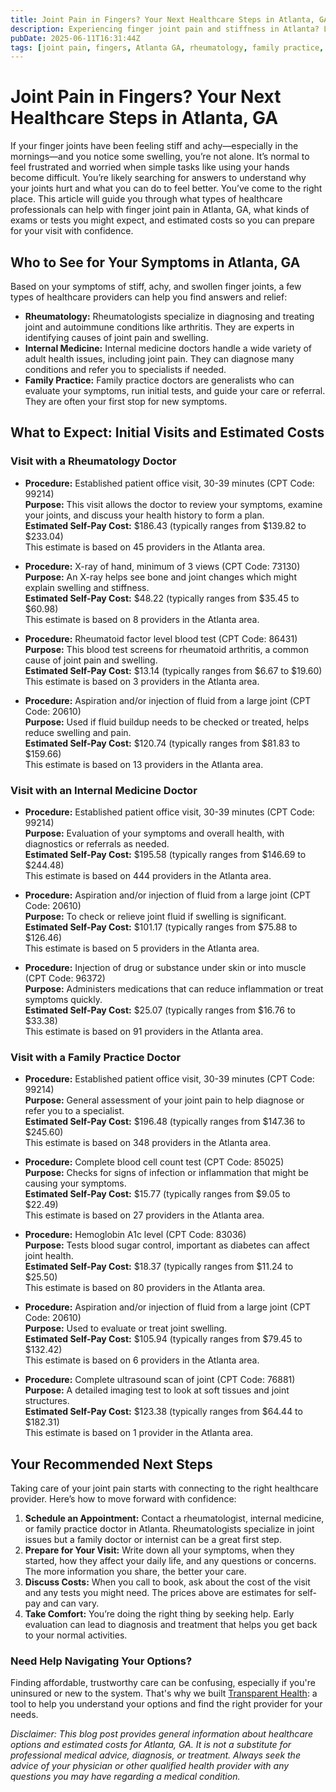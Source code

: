 ```yaml
---
title: Joint Pain in Fingers? Your Next Healthcare Steps in Atlanta, GA
description: Experiencing finger joint pain and stiffness in Atlanta? Learn who to see, expected costs, and how to take your next steps for relief.
pubDate: 2025-06-11T16:31:44Z
tags: [joint pain, fingers, Atlanta GA, rheumatology, family practice, internal medicine, healthcare costs]
---
```

# Joint Pain in Fingers? Your Next Healthcare Steps in Atlanta, GA

If your finger joints have been feeling stiff and achy—especially in the mornings—and you notice some swelling, you’re not alone. It’s normal to feel frustrated and worried when simple tasks like using your hands become difficult. You’re likely searching for answers to understand why your joints hurt and what you can do to feel better. You’ve come to the right place. This article will guide you through what types of healthcare professionals can help with finger joint pain in Atlanta, GA, what kinds of exams or tests you might expect, and estimated costs so you can prepare for your visit with confidence.

## Who to See for Your Symptoms in Atlanta, GA

Based on your symptoms of stiff, achy, and swollen finger joints, a few types of healthcare providers can help you find answers and relief:

- **Rheumatology:** Rheumatologists specialize in diagnosing and treating joint and autoimmune conditions like arthritis. They are experts in identifying causes of joint pain and swelling.
- **Internal Medicine:** Internal medicine doctors handle a wide variety of adult health issues, including joint pain. They can diagnose many conditions and refer you to specialists if needed.
- **Family Practice:** Family practice doctors are generalists who can evaluate your symptoms, run initial tests, and guide your care or referral. They are often your first stop for new symptoms.

## What to Expect: Initial Visits and Estimated Costs

### Visit with a Rheumatology Doctor

- **Procedure:** Established patient office visit, 30-39 minutes (CPT Code: 99214)  
  **Purpose:** This visit allows the doctor to review your symptoms, examine your joints, and discuss your health history to form a plan.  
  **Estimated Self-Pay Cost:** $186.43 (typically ranges from $139.82 to $233.04)  
  This estimate is based on 45 providers in the Atlanta area.

- **Procedure:** X-ray of hand, minimum of 3 views (CPT Code: 73130)  
  **Purpose:** An X-ray helps see bone and joint changes which might explain swelling and stiffness.  
  **Estimated Self-Pay Cost:** $48.22 (typically ranges from $35.45 to $60.98)  
  This estimate is based on 8 providers in the Atlanta area.

- **Procedure:** Rheumatoid factor level blood test (CPT Code: 86431)  
  **Purpose:** This blood test screens for rheumatoid arthritis, a common cause of joint pain and swelling.  
  **Estimated Self-Pay Cost:** $13.14 (typically ranges from $6.67 to $19.60)  
  This estimate is based on 3 providers in the Atlanta area.

- **Procedure:** Aspiration and/or injection of fluid from a large joint (CPT Code: 20610)  
  **Purpose:** Used if fluid buildup needs to be checked or treated, helps reduce swelling and pain.  
  **Estimated Self-Pay Cost:** $120.74 (typically ranges from $81.83 to $159.66)  
  This estimate is based on 13 providers in the Atlanta area.

### Visit with an Internal Medicine Doctor

- **Procedure:** Established patient office visit, 30-39 minutes (CPT Code: 99214)  
  **Purpose:** Evaluation of your symptoms and overall health, with diagnostics or referrals as needed.  
  **Estimated Self-Pay Cost:** $195.58 (typically ranges from $146.69 to $244.48)  
  This estimate is based on 444 providers in the Atlanta area.

- **Procedure:** Aspiration and/or injection of fluid from a large joint (CPT Code: 20610)  
  **Purpose:** To check or relieve joint fluid if swelling is significant.  
  **Estimated Self-Pay Cost:** $101.17 (typically ranges from $75.88 to $126.46)  
  This estimate is based on 5 providers in the Atlanta area.

- **Procedure:** Injection of drug or substance under skin or into muscle (CPT Code: 96372)  
  **Purpose:** Administers medications that can reduce inflammation or treat symptoms quickly.  
  **Estimated Self-Pay Cost:** $25.07 (typically ranges from $16.76 to $33.38)  
  This estimate is based on 91 providers in the Atlanta area.

### Visit with a Family Practice Doctor

- **Procedure:** Established patient office visit, 30-39 minutes (CPT Code: 99214)  
  **Purpose:** General assessment of your joint pain to help diagnose or refer you to a specialist.  
  **Estimated Self-Pay Cost:** $196.48 (typically ranges from $147.36 to $245.60)  
  This estimate is based on 348 providers in the Atlanta area.

- **Procedure:** Complete blood cell count test (CPT Code: 85025)  
  **Purpose:** Checks for signs of infection or inflammation that might be causing your symptoms.  
  **Estimated Self-Pay Cost:** $15.77 (typically ranges from $9.05 to $22.49)  
  This estimate is based on 27 providers in the Atlanta area.

- **Procedure:** Hemoglobin A1c level (CPT Code: 83036)  
  **Purpose:** Tests blood sugar control, important as diabetes can affect joint health.  
  **Estimated Self-Pay Cost:** $18.37 (typically ranges from $11.24 to $25.50)  
  This estimate is based on 80 providers in the Atlanta area.

- **Procedure:** Aspiration and/or injection of fluid from a large joint (CPT Code: 20610)  
  **Purpose:** Used to evaluate or treat joint swelling.  
  **Estimated Self-Pay Cost:** $105.94 (typically ranges from $79.45 to $132.42)  
  This estimate is based on 6 providers in the Atlanta area.

- **Procedure:** Complete ultrasound scan of joint (CPT Code: 76881)  
  **Purpose:** A detailed imaging test to look at soft tissues and joint structures.  
  **Estimated Self-Pay Cost:** $123.38 (typically ranges from $64.44 to $182.31)  
  This estimate is based on 1 provider in the Atlanta area.

## Your Recommended Next Steps

Taking care of your joint pain starts with connecting to the right healthcare provider. Here’s how to move forward with confidence:

1. **Schedule an Appointment:** Contact a rheumatologist, internal medicine, or family practice doctor in Atlanta. Rheumatologists specialize in joint issues but a family doctor or internist can be a great first step.
2. **Prepare for Your Visit:** Write down all your symptoms, when they started, how they affect your daily life, and any questions or concerns. The more information you share, the better your care.
3. **Discuss Costs:** When you call to book, ask about the cost of the visit and any tests you might need. The prices above are estimates for self-pay and can vary.
4. **Take Comfort:** You’re doing the right thing by seeking help. Early evaluation can lead to diagnosis and treatment that helps you get back to your normal activities.

### Need Help Navigating Your Options?

Finding affordable, trustworthy care can be confusing, especially if you're uninsured or new to the system. That's why we built [Transparent Health](https://transparenthealth.ai): a tool to help you understand your options and find the right provider for your needs. 

*Disclaimer: This blog post provides general information about healthcare options and estimated costs for Atlanta, GA. It is not a substitute for professional medical advice, diagnosis, or treatment. Always seek the advice of your physician or other qualified health provider with any questions you may have regarding a medical condition.*